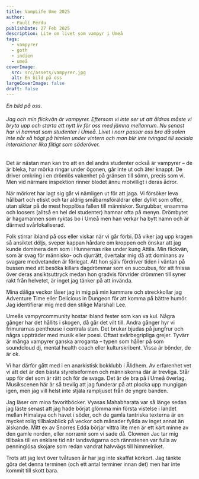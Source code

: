```yaml
---
title: VampLife Ume 2025
author:
  - Paulí Perdu
publishDate: 27 Feb 2025
description: Lite om livet som vampyr i Umeå
tags:
  - vampyrer
  - goth
  - indien
  - umeå
coverImage:
  src: src/assets/vampyrer.jpg
  alt: En bild på oss
largeCoverImage: false
draft: false
---
```

*En bild på oss.*

###### Jag och min flickvän är vampyrer. Eftersom vi inte ser ut att åldras måste vi bryta upp och starta ett nytt liv för oss med jämna mellanrum. Nu senast har vi hamnat som studenter i Umeå. Livet i norr passar oss bra då solen inte når så högt på himlen under vintern och man blir inte tvingad till sociala interaktioner lika flitigt som söderöver.

Det är nästan man kan tro att en del andra studenter också är vampyrer – de är bleka, har mörka ringar under ögonen, går inte ut och äter knappt. De driver omkring i en drömlös vakenhet på gränsen till sömn, precis som vi. Men vid närmare inspektion rinner blodet ännu motvilligt i deras ådror.

När mörkret har lagt sig går vi nämligen ut för att jaga. Vi försöker leva hållbart och etiskt och tar aldrig småbarnsföräldrar eller dylikt som offer, utan siktar på de mest hopplösa fallen till människor. Surgubbar, ensamma och loosers (alltså en hel del studenter) hamnar ofta på menyn. Drömbytet är hagamannen som ryktas bo i Umeå men han verkar ha bytt namn och är därmed svårlokaliserad. 

Folk stirrar ibland på oss eller viskar när vi går förbi. Då viker jag upp kragen så ansiktet döljs, sveper kappan hårdare om kroppen och önskar att jag kunde dominera dem som i Hunnernas rike under kung Attila. Min flickvän, som är svag för människo- och djurrätt, övertalar mig då att dominans av svagare medvetanden är förlegat. Att hon själv fördriver tiden i väntan på bussen med att besöka killars dagdrömmar som en succubus, för att fnissa över deras ansiktsuttryck medan hon gradvis förvrider drömmen till syner rakt från helvetet, är inget jag tänker på att invända.

Mina dåliga veckor låser jag in mig på min kammare och streckkollar jag Adventure Time eller Delicious in Dungeon för att komma på bättre humör. Jag identifierar mig med den stilige Marshall Lee.

Umeås vampyrcommunity hostar ibland fester som kan va kul. Några gånger har det hållits i skogen, då går det vilt till. Andra gånger hyr vi frimurarnas penthouse i centrala stan. Det brukar bjudas på jungfrur och några uppträder med musik eller poesi. Oftast svårbegripliga grejer. Tyvärr är många vampyrer ganska arroganta – typen som håller på som soundcloud dj, mental health coach eller kulturskribent. Vissa är bönder, de är ok.

Vi har därför gått med i en anarkistisk bokklubb i Ålidhem. Av erfarenhet vet vi att det är den bästa styrelseformen och människorna där är trevliga. Står upp för det som är rätt och för de svaga. Det är de bra på i Umeå överlag. Musikscenen här är så trevlig att jag funderar på att plocka upp mungigan igen, men jag vill helst inte stjäla rampljuset från de yngre banden.

Jag läser om mina favoritböcker. Vyasas Mahabharata var så länge sedan jag läste senast att jag hade börjat glömma min första vistelse i landet mellan Himalaya och havet i söder, och de gamla tantriska texterna är en mycket rolig tillbakablick på veckor och månader fyllda av inget annat än älskande. Mitt ex av Snorres Edda börjar vittra lite men är ett kärt minne av den gamle norden, eller norrænir som vi sade då. Clownen Jac tar mig tillbaka till en enklare tid när landsvägarna och rännstenen var fulla av penninglösa skojare som redan vandrat halvvägs till himmelriket.

Trots att jag levt över tvåtusen år har jag inte skaffat körkort. Jag tänkte göra det denna terminen (och ett antal terminer innan det) men har inte kommit till skott bara.
